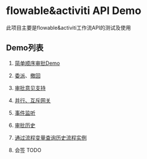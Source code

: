 # flowable&activiti API Demo

此项目主要是flowable&activiti工作流API的测试及使用

## Demo列表

1. [简单顺序审批Demo](https://github.com/nodejs-viathink/flowable-api-guides/blob/master/src/main/java/com/viathink/flowable/Part1.java)

2. [委派](https://github.com/MedusaLeee/flowable-api-guides/blob/master/src/main/java/com/viathink/flowable/Part2.java)、[撤回](./src/main/java/com/viathink/flowable/Part3.java)

3. [审批意见支持](./src/main/java/com/viathink/flowable/Part4.java)

4. [并行、互斥网关](./src/main/java/com/viathink/flowable/Part5.java)

5. [事件监听](./src/main/java/com/viathink/flowable/Part4.java)

6. [审批历史](./src/main/java/com/viathink/flowable/Part6.java)

7. [通过流程变量查询历史流程实例](./src/main/java/com/viathink/flowable/Part6.java)

8. 会签 TODO
